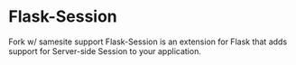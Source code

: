 Flask-Session
=============
Fork w/ samesite support
Flask-Session is an extension for Flask that adds support for Server-side Session to your application.
